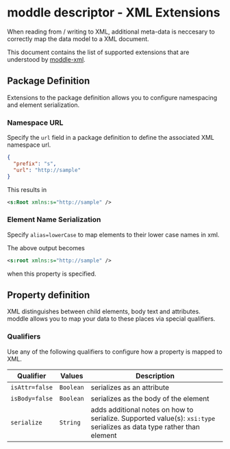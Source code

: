 # moddle descriptor - XML Extensions

When reading from / writing to XML, additional meta-data is neccesary to correctly map the data model to a XML document.

This document contains the list of supported extensions that are understood by [moddle-xml](https://github.com/bpmn-io/moddle-xml).


## Package Definition

Extensions to the package definition allows you to configure namespacing and element serialization. 


### Namespace URL

Specify the `url` field in a package definition to define the associated XML namespace url.

```json
{
  "prefix": "s",
  "url": "http://sample"
}
```

This results in 

```xml
<s:Root xmlns:s="http://sample" />
```

### Element Name Serialization

Specify `alias=lowerCase` to map elements to their lower case names in xml.

The above output becomes

```xml
<s:root xmlns:s="http://sample" />
```

when this property is specified.


## Property definition

XML distinguishes between child elements, body text and attributes. moddle allows you to map your data to these places via special qualifiers.


### Qualifiers

Use any of the following qualifiers to configure how a property is mapped to XML.

| Qualifier | Values | Description |
| ------------- | ------------- | ----- |
| `isAttr=false` | `Boolean` | serializes as an attribute |
| `isBody=false` | `Boolean` | serializes as the body of the element |
| `serialize` | `String` | adds additional notes on how to serialize. Supported value(s): `xsi:type` serializes as data type rather than element |